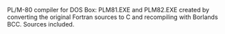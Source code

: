 PL/M-80 compiler for DOS Box: PLM81.EXE and PLM82.EXE created by converting the original Fortran sources to C and recompiling with Borlands BCC. Sources included. 
